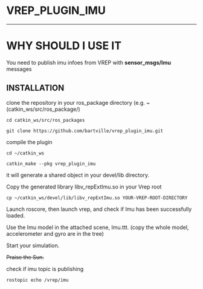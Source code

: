 VREP_PLUGIN_IMU
===================

- - - - 

# WHY SHOULD I USE IT #
You need to publish imu infoes from VREP with **sensor_msgs/Imu** messages

## INSTALLATION ##
clone the repository in your ros_package directory (e.g. ~(catkin_ws/src/ros_package/)

`cd catkin_ws/src/ros_packages`

`git clone https://github.com/bartville/vrep_plugin_imu.git`

compile the plugin

`cd ~/catkin_ws`

`catkin_make --pkg vrep_plugin_imu`

it will generate a shared object in your devel/lib directory.

Copy the generated library libv_repExtImu.so in your Vrep root

`cp ~/catkin_ws/devel/lib/libv_repExtImu.so YOUR-VREP-ROOT-DIRECTORY`

Launch roscore, then launch vrep, and check if Imu has been successfully loaded.

Use the Imu model in the attached scene, Imu.ttt. (copy the whole model, accelerometer and gyro are in the tree)

Start your simulation.

~~Praise the Sun.~~

check if imu topic is publishing

`rostopic echo /vrep/imu`

